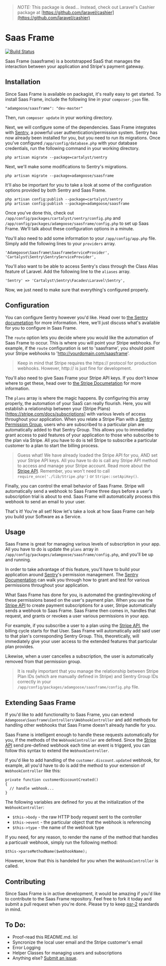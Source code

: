 > *NOTE:* This package is dead... Instead, check out Laravel's Cashier package at [https://github.com/laravel/cashier](https://github.com/laravel/cashier)

# Saas Frame

[![Build Status](https://travis-ci.org/adamgoose/saasframe.png?branch=master)](https://travis-ci.org/orchdork10159/saasframe)

Saas Frame (saasframe) is a bootstrapped SaaS that manages the interaction between your application and Stripe's payment gateway.

## Installation

Since Saas Frame is available on packagist, it's really easy to get started. To install Saas Frame, include the following line in your `composer.json` file.

    "adamgoose/saasframe": "dev-master"

Then, run `composer update` in your working directory.

Next, we will configure some of the dependencies. Saas Frame integrates with [Sentry](http://docs.cartalyst.com/sentry-2), a powerful user authentication/permission system. Sentry has now already been installed for you, but you need to run its migrations. Once you've configured `/app/config/database.php` with your database credentials, run the following command in your working directory.

    php artisan migrate --package=cartalyst/sentry

Next, we'll make some modifications to Sentry's migrations.

    php artisan migrate --package=adamgoose/saasframe

It'll also be important for you to take a look at some of the configuration options provided by both Sentry and Saas Frame.

    php artisan config:publish --package=cartalyst/sentry
    php artisan config:publish --package=adamgoose/saasframe

Once you've done this, check out `/app/config/packages/cartalyst/sentry/config.php` and `/app/config/packages/adamgoose/saasframe/config.php` to set up Saas Frame. We'll talk about these configuration options in a minute.

You'll also need to add some information to your `/app/config/app.php` file. Simply add the following lines to your `providers` array.

    'Adamgoose\Saasframe\SaasframeServiceProvider',
    'Cartalyst\Sentry\SentryServiceProvider',

You'll also want to be able to access Sentry's class through the Class Alias feature of Laravel. Add the following line to the `aliases` array.

    'Sentry' => 'Cartalyst\Sentry\Facades\Laravel\Sentry',

Now, we just need to make sure that everything's configured properly.

## Configuration

You can configure Sentry however you'd like. Head over to [the Sentry documetation](http://docs.cartalyst.com/sentry-2) for more information. Here, we'll just discuss what's available for you to configure in Saas Frame.

The `route` option lets you decide where you would like the automation of Saas Frame to occur. This is where you will point your Stripe webhooks. For example, if the `route` configuration is set to 'saasframe', you should point your Stripe webhooks to 'http://yourdomain.com/saasframe'.

> Keep in mind that Stripe requires the https:// protocol for production webhooks. However, http:// is just fine for development.

You'll also need to give Saas Frame your Stripe API keys. If you don't know where to get these, head over to [the Stripe Documetation](https://stripe.com/docs/tutorials/dashboard#api-keys) for more information.

The `plans` array is where the magic happens. By configuring this array properly, the automation of your SaaS can really flourish. Here, you will establish a relationship between your (Stripe Plans)[https://stripe.com/docs/subscriptions] with various levels of access throughout your application. When you relate a Stripe Plan with a [Sentry Permission Group](http://docs.cartalyst.com/sentry-2/groups), users who are subscribed to a particular plan are automatically added to that Sentry Group. This allows you to immediatley grant access to paid features of your application to those who subscribe to the plan via Stripe. All you have to do is tell Stripe to subscribe a particular customer to a plan to start the billing process.

> Guess what! We have already loaded the Stripe API for you, AND set your Stripe API keys. All you have to do is call any Stripe API method to access and manage your Stripe account. Read more about the [Stripe API](https://stripe.com/docs/api). Remember, you won't need to call `require_once('./lib/Stripe.php')` or `Stripe::setApiKey()`.

Finally, you can control the email behavior of Saas Frame. Stripe will automatically send a webhook to Saas Frame three days before a user's subscription trial is about to end. Saas Frame will automatically process this webhook to send an email to your user.

That's it! You're all set! Now let's take a look at how Saas Frame can help you build your Software as a Service.

## Usage

Saas Frame is great for managing various levels of subscription in your app. All you have to do is update the `plans` array in `/app/config/packages/adamgoose/saasframe/config.php`, and you'll be up and running.

In order to take advantage of this feature, you'll have to build your application around [Sentry](http://docs.cartalyst.com/sentry-2)'s permission management. The [Sentry Documentation](http://docs.cartalyst.com/sentry-2) can walk you through how to grant and test for various permissions throughout your application.

What Saas Frame has done for you, is automated the granting/revoking of these permissions based on the user's payment plan. When you use the [Stripe API](https://stripe.com/docs/api) to create payment subscriptions for a user, Stripe automatically sends a webhook to Saas Frame. Saas Frame then comes in, handles that request, and grants or revokes a user various permissions in your app. 

For example, if you subscribe a user to a plan using the [Stripe API](https://stripe.com/docs/api), the billing cycle starts for that User. Saas Frame will automatically add said user to that plan's corresponding Sentry Group. This, theoretically, will immediately give your user access to the extended features that particular plan provides.

Likewise, when a user cancelles a subscription, the user is automatically removed from that permission group.

> It is really important that you manage the relationship between Stripe Plan IDs (which are manually defined in Stripe) and Sentry Group IDs correctly in your `/app/config/packages/adamgoose/saasframe/config.php` file.

## Extending Saas Frame

If you'd like to add functionality to Saas Frame, you can extend `Adamgoose\Saasframe\Controllers\WebhookController` and add methods for handling other webhooks that Saas Frame doesn't already handle for you.

Saas Frame is intelligent enough to handle these requests automatically for you, if the methods of the `WebhookController` are defined. Since the [Stripe API](https://stripe.com/docs/api) send pre-defined webhook each time an event is triggerd, you can follow this syntax to extend the `WebhookController`.

If you'd like to add handling of the `customer.discount.updated` webhook, for example, all you'd have to do is add the method to your extension of `WebhookController` like this:

    private function customerDiscountCreated()
    {
      // handle webhook...
    }

The following variables are defined for you at the initialization of the `WebhookController`:

* `$this->body` - the raw HTTP body request sent to the controller
* `$this->event` - the particular object that the webhook is referencing
* `$this->type` - the name of the webhook type

If you need, for any reason, to render the name of the method that handles a particualr webhook, simply run the following method:

    $this->parseMethodName($webhookName);

However, know that this is handeled for you when the `WebhookController` is called.

## Contributing

Since Saas Frame is in active development, it would be amazing if you'd like to contribute to the Saas Frame repository. Feel free to fork it today and submit a pull request when you're done. Please try to keep [psr-2](https://github.com/php-fig/fig-standards/blob/master/accepted/PSR-2-coding-style-guide.md) standards in mind.

## To Do:

* Proof-read this README.md. lol
* Syncronize the local user email and the Stripe customer's email
* Error Logging
* Helper Classes for managing users and subscriptions
* Anything else? [Submit an issue](https://github.com/orchdork10159/saasframe/issues/new).
